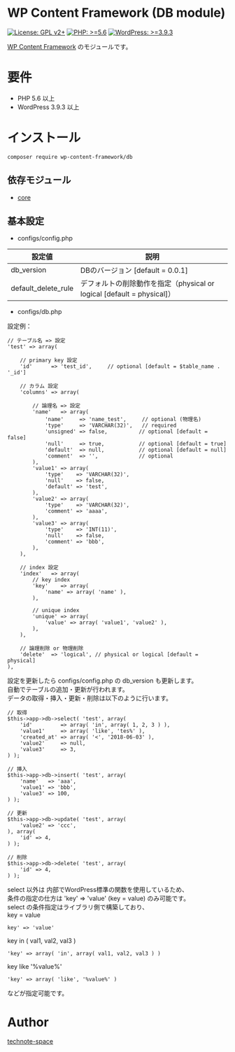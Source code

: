 # WP Content Framework (DB module)

[![License: GPL v2+](https://img.shields.io/badge/License-GPL%20v2%2B-blue.svg)](http://www.gnu.org/licenses/gpl-2.0.html)
[![PHP: >=5.6](https://img.shields.io/badge/PHP-%3E%3D5.6-orange.svg)](http://php.net/)
[![WordPress: >=3.9.3](https://img.shields.io/badge/WordPress-%3E%3D3.9.3-brightgreen.svg)](https://wordpress.org/)

[WP Content Framework](https://github.com/wp-content-framework/core) のモジュールです。

# 要件
- PHP 5.6 以上
- WordPress 3.9.3 以上

# インストール

``` composer require wp-content-framework/db ```  

## 依存モジュール
* [core](https://github.com/wp-content-framework/core)  

## 基本設定
- configs/config.php  

|設定値|説明|
|---|---|
|db_version|DBのバージョン \[default = 0.0.1]|
|default_delete_rule|デフォルトの削除動作を指定（physical or logical \[default = physical]）|

- configs/db.php

設定例：
```
// テーブル名 => 設定
'test' => array(
    
    // primary key 設定
    'id'      => 'test_id',     // optional [default = $table_name . '_id']
    
    // カラム 設定
    'columns' => array(
    
        // 論理名 => 設定
        'name'   => array(
            'name'     => 'name_test',     // optional (物理名)
            'type'     => 'VARCHAR(32)',   // required
            'unsigned' => false,          // optional [default = false]
            'null'     => true,           // optional [default = true]
            'default'  => null,           // optional [default = null]
            'comment'  => '',             // optional
        ),
        'value1' => array(
            'type'    => 'VARCHAR(32)',
            'null'    => false,
            'default' => 'test',
        ),
        'value2' => array(
            'type'    => 'VARCHAR(32)',
            'comment' => 'aaaa',
        ),
        'value3' => array(
            'type'    => 'INT(11)',
            'null'    => false,
            'comment' => 'bbb',
        ),
    ),
    
    // index 設定
    'index'   => array(
        // key index
        'key'    => array(
            'name' => array( 'name' ),
        ),
        
        // unique index
        'unique' => array(
            'value' => array( 'value1', 'value2' ),
        ),
    ),
    
    // 論理削除 or 物理削除
    'delete'  => 'logical', // physical or logical [default = physical]
),
```

設定を更新したら configs/config.php の db_version も更新します。  
自動でテーブルの追加・更新が行われます。  
データの取得・挿入・更新・削除は以下のように行います。
```
// 取得
$this->app->db->select( 'test', array(
	'id'         => array( 'in', array( 1, 2, 3 ) ),
	'value1'     => array( 'like', 'tes%' ),
	'created_at' => array( '<', '2018-06-03' ),
	'value2'     => null,
	'value3'     => 3,
) );

// 挿入
$this->app->db->insert( 'test', array(
    'name'   => 'aaa',
    'value1' => 'bbb',
    'value3' => 100,
) );

// 更新
$this->app->db->update( 'test', array(
    'value2' => 'ccc',
), array(
    'id' => 4,
) );

// 削除
$this->app->db->delete( 'test', array(
    'id' => 4,
) );
```
select 以外は 内部でWordPress標準の関数を使用しているため、  
条件の指定の仕方は 'key' => 'value' (key = value) のみ可能です。  
select の条件指定はライブラリ側で構築しており、  
key = value  
```
key' => 'value'
```
key in ( val1, val2, val3 )
```
'key' => array( 'in', array( val1, val2, val3 ) )  
```
key like '%value%'
```
'key' => array( 'like', '%value%' )
```
などが指定可能です。

# Author

[technote-space](https://github.com/technote-space)
